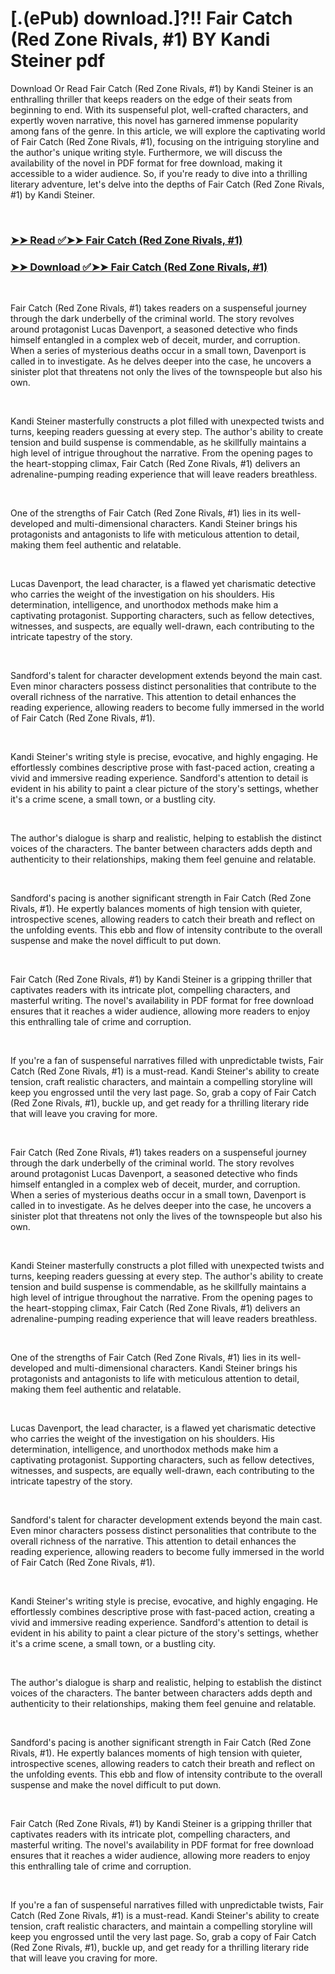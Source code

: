 # [.(ePub) download.]?!! Fair Catch (Red Zone Rivals, #1) BY Kandi Steiner pdf

<p>Download Or Read Fair Catch (Red Zone Rivals, #1) by Kandi Steiner is an enthralling thriller that keeps readers on the edge of their seats from beginning to end. With its suspenseful plot, well-crafted characters, and expertly woven narrative, this novel has garnered immense popularity among fans of the genre. In this article, we will explore the captivating world of Fair Catch (Red Zone Rivals, #1), focusing on the intriguing storyline and the author's unique writing style. Furthermore, we will discuss the availability of the novel in PDF format for free download, making it accessible to a wider audience. So, if you're ready to dive into a thrilling literary adventure, let's delve into the depths of Fair Catch (Red Zone Rivals, #1) by Kandi Steiner.</p>
<p>&nbsp;</p>

### [➤➤ Read ✅➤➤ Fair Catch (Red Zone Rivals, #1)](https://pdfworldcenter.com/?book=60387145)

### [➤➤ Download ✅➤➤ Fair Catch (Red Zone Rivals, #1)](https://pdfworldcenter.com/?book=60387145)

<p>&nbsp;</p>
<p>Fair Catch (Red Zone Rivals, #1) takes readers on a suspenseful journey through the dark underbelly of the criminal world. The story revolves around protagonist Lucas Davenport, a seasoned detective who finds himself entangled in a complex web of deceit, murder, and corruption. When a series of mysterious deaths occur in a small town, Davenport is called in to investigate. As he delves deeper into the case, he uncovers a sinister plot that threatens not only the lives of the townspeople but also his own.</p>
<p>&nbsp;</p>
<p>Kandi Steiner masterfully constructs a plot filled with unexpected twists and turns, keeping readers guessing at every step. The author's ability to create tension and build suspense is commendable, as he skillfully maintains a high level of intrigue throughout the narrative. From the opening pages to the heart-stopping climax, Fair Catch (Red Zone Rivals, #1) delivers an adrenaline-pumping reading experience that will leave readers breathless.</p>
<p>&nbsp;</p>
<p>One of the strengths of Fair Catch (Red Zone Rivals, #1) lies in its well-developed and multi-dimensional characters. Kandi Steiner brings his protagonists and antagonists to life with meticulous attention to detail, making them feel authentic and relatable.</p>
<p>&nbsp;</p>
<p>Lucas Davenport, the lead character, is a flawed yet charismatic detective who carries the weight of the investigation on his shoulders. His determination, intelligence, and unorthodox methods make him a captivating protagonist. Supporting characters, such as fellow detectives, witnesses, and suspects, are equally well-drawn, each contributing to the intricate tapestry of the story.</p>
<p>&nbsp;</p>
<p>Sandford's talent for character development extends beyond the main cast. Even minor characters possess distinct personalities that contribute to the overall richness of the narrative. This attention to detail enhances the reading experience, allowing readers to become fully immersed in the world of Fair Catch (Red Zone Rivals, #1).</p>
<p>&nbsp;</p>
<p>Kandi Steiner's writing style is precise, evocative, and highly engaging. He effortlessly combines descriptive prose with fast-paced action, creating a vivid and immersive reading experience. Sandford's attention to detail is evident in his ability to paint a clear picture of the story's settings, whether it's a crime scene, a small town, or a bustling city.</p>
<p>&nbsp;</p>
<p>The author's dialogue is sharp and realistic, helping to establish the distinct voices of the characters. The banter between characters adds depth and authenticity to their relationships, making them feel genuine and relatable.</p>
<p>&nbsp;</p>
<p>Sandford's pacing is another significant strength in Fair Catch (Red Zone Rivals, #1). He expertly balances moments of high tension with quieter, introspective scenes, allowing readers to catch their breath and reflect on the unfolding events. This ebb and flow of intensity contribute to the overall suspense and make the novel difficult to put down.</p>
<p>&nbsp;</p>
<p>Fair Catch (Red Zone Rivals, #1) by Kandi Steiner is a gripping thriller that captivates readers with its intricate plot, compelling characters, and masterful writing. The novel's availability in PDF format for free download ensures that it reaches a wider audience, allowing more readers to enjoy this enthralling tale of crime and corruption.</p>
<p>&nbsp;</p>
<p>If you're a fan of suspenseful narratives filled with unpredictable twists, Fair Catch (Red Zone Rivals, #1) is a must-read. Kandi Steiner's ability to create tension, craft realistic characters, and maintain a compelling storyline will keep you engrossed until the very last page. So, grab a copy of Fair Catch (Red Zone Rivals, #1), buckle up, and get ready for a thrilling literary ride that will leave you craving for more.</p>
<p>&nbsp;</p>
<p>Fair Catch (Red Zone Rivals, #1) takes readers on a suspenseful journey through the dark underbelly of the criminal world. The story revolves around protagonist Lucas Davenport, a seasoned detective who finds himself entangled in a complex web of deceit, murder, and corruption. When a series of mysterious deaths occur in a small town, Davenport is called in to investigate. As he delves deeper into the case, he uncovers a sinister plot that threatens not only the lives of the townspeople but also his own.</p>
<p>&nbsp;</p>
<p>Kandi Steiner masterfully constructs a plot filled with unexpected twists and turns, keeping readers guessing at every step. The author's ability to create tension and build suspense is commendable, as he skillfully maintains a high level of intrigue throughout the narrative. From the opening pages to the heart-stopping climax, Fair Catch (Red Zone Rivals, #1) delivers an adrenaline-pumping reading experience that will leave readers breathless.</p>
<p>&nbsp;</p>
<p>One of the strengths of Fair Catch (Red Zone Rivals, #1) lies in its well-developed and multi-dimensional characters. Kandi Steiner brings his protagonists and antagonists to life with meticulous attention to detail, making them feel authentic and relatable.</p>
<p>&nbsp;</p>
<p>Lucas Davenport, the lead character, is a flawed yet charismatic detective who carries the weight of the investigation on his shoulders. His determination, intelligence, and unorthodox methods make him a captivating protagonist. Supporting characters, such as fellow detectives, witnesses, and suspects, are equally well-drawn, each contributing to the intricate tapestry of the story.</p>
<p>&nbsp;</p>
<p>Sandford's talent for character development extends beyond the main cast. Even minor characters possess distinct personalities that contribute to the overall richness of the narrative. This attention to detail enhances the reading experience, allowing readers to become fully immersed in the world of Fair Catch (Red Zone Rivals, #1).</p>
<p>&nbsp;</p>
<p>Kandi Steiner's writing style is precise, evocative, and highly engaging. He effortlessly combines descriptive prose with fast-paced action, creating a vivid and immersive reading experience. Sandford's attention to detail is evident in his ability to paint a clear picture of the story's settings, whether it's a crime scene, a small town, or a bustling city.</p>
<p>&nbsp;</p>
<p>The author's dialogue is sharp and realistic, helping to establish the distinct voices of the characters. The banter between characters adds depth and authenticity to their relationships, making them feel genuine and relatable.</p>
<p>&nbsp;</p>
<p>Sandford's pacing is another significant strength in Fair Catch (Red Zone Rivals, #1). He expertly balances moments of high tension with quieter, introspective scenes, allowing readers to catch their breath and reflect on the unfolding events. This ebb and flow of intensity contribute to the overall suspense and make the novel difficult to put down.</p>
<p>&nbsp;</p>
<p>Fair Catch (Red Zone Rivals, #1) by Kandi Steiner is a gripping thriller that captivates readers with its intricate plot, compelling characters, and masterful writing. The novel's availability in PDF format for free download ensures that it reaches a wider audience, allowing more readers to enjoy this enthralling tale of crime and corruption.</p>
<p>&nbsp;</p>
<p>If you're a fan of suspenseful narratives filled with unpredictable twists, Fair Catch (Red Zone Rivals, #1) is a must-read. Kandi Steiner's ability to create tension, craft realistic characters, and maintain a compelling storyline will keep you engrossed until the very last page. So, grab a copy of Fair Catch (Red Zone Rivals, #1), buckle up, and get ready for a thrilling literary ride that will leave you craving for more.</p>
<p>&nbsp;</p>
